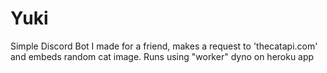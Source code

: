 # Yuki
Simple Discord Bot I made for a friend, makes a request to 'thecatapi.com' and embeds random cat image. Runs using "worker" dyno on heroku app
